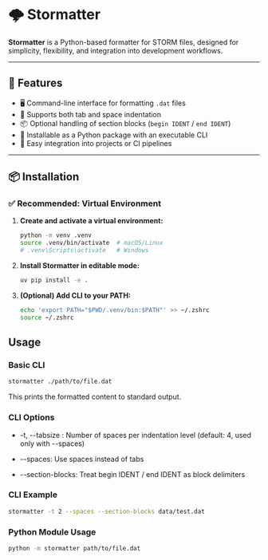 # 🌩️ Stormatter

**Stormatter** is a Python-based formatter for STORM files, designed for simplicity, flexibility, and integration into development workflows.

---

## 🚀 Features

- 🖥️ Command-line interface for formatting `.dat` files
- 🔧 Supports both tab and space indentation
- 📦 Optional handling of section blocks (`begin IDENT` / `end IDENT`)
- 🐍 Installable as a Python package with an executable CLI
- 🔁 Easy integration into projects or CI pipelines

---

## 📦 Installation

### ✅ Recommended: Virtual Environment

1. **Create and activate a virtual environment:**

    ```bash
    python -m venv .venv
    source .venv/bin/activate  # macOS/Linux
    # .venv\Scripts\activate   # Windows
    ```

2. **Install Stormatter in editable mode:**

    ```bash
    uv pip install -e .
    ```

3. **(Optional) Add CLI to your PATH:**

    ```bash
    echo 'export PATH="$PWD/.venv/bin:$PATH"' >> ~/.zshrc
    source ~/.zshrc
    ```

## Usage


### Basic CLI

```bash
stormatter ./path/to/file.dat
```

This prints the formatted content to standard output.

### CLI Options
- -t, --tabsize <number>: Number of spaces per indentation level (default: 4, used only with --spaces)

- --spaces: Use spaces instead of tabs

- --section-blocks: Treat begin IDENT / end IDENT as block delimiters

### CLI Example
    
   ```bash
   stormatter -t 2 --spaces --section-blocks data/test.dat
   ```

### Python Module Usage
   ```bash
   python -m stormatter path/to/file.dat
   ```